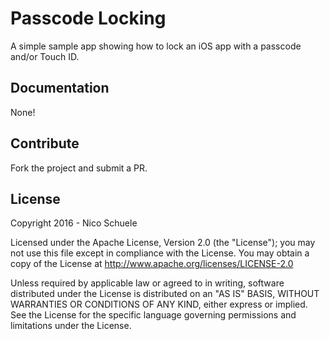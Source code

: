 # Passcode Locking

A simple sample app showing how to lock an iOS app with a passcode and/or Touch ID.

## Documentation

None!

## Contribute

Fork the project and submit a PR.

## License

Copyright 2016 - Nico Schuele

Licensed under the Apache License, Version 2.0 (the "License"); you may not use this file except in compliance with the License. You may obtain a copy of the License at http://www.apache.org/licenses/LICENSE-2.0

Unless required by applicable law or agreed to in writing, software distributed under the License is distributed on an "AS IS" BASIS, WITHOUT WARRANTIES OR CONDITIONS OF ANY KIND, either express or implied. See the License for the specific language governing permissions and limitations under the License.


